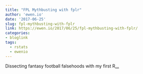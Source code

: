 ```yaml
---
title: "FPL Mythbusting with fplr"
author: 'ewen.io'
date: '2017-06-25'
slug: fpl-mythbusting-with-fplr
link: https://ewen.io/2017/06/25/fpl-mythbusting-with-fplr/
categories:
- bloglink
tags:
  - rstats
  - ewenio
---
```


Dissecting fantasy football falsehoods with my first R[... <i class="fas fa-external-link-alt"></i>](https://ewen.io/2017/06/25/fpl-mythbusting-with-fplr/)


